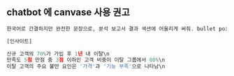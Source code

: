 ## chatbot 에 canvase 사용 권고
```python
한국어로 간결하지만 완전한 문장으로, 분석 보고서 결과 섹션에 어울리게 써줘. bullet point들의 내용을 바탕으로 분석 결과를 서술형 문단으로 작성

[인사이트]

신규 고객의 70%가 가입 후 1년 내 이탈\n
만족도 5점 만점 중 3점 이하인 고객 비중이 이탈 그룹에서 80%\n
이탈 고객의 주요 불만 요인은 '가격'과 '기능 부족'으로 나타남\n
```

```python